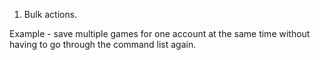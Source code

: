 1. Bulk actions. 

Example - save multiple games for one account at the same time without having to go through the command list again.
